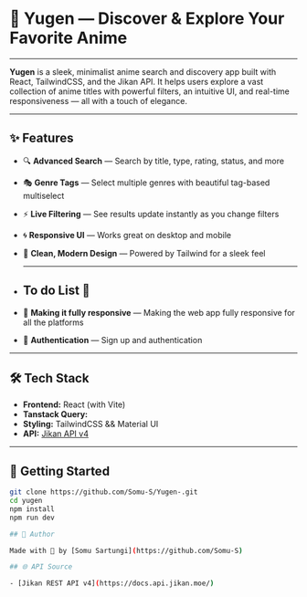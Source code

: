 # 🌌 Yugen — Discover & Explore Your Favorite Anime

---

**Yugen** is a sleek, minimalist anime search and discovery app built with React, TailwindCSS, and the Jikan API. It helps users explore a vast collection of anime titles with powerful filters, an intuitive UI, and real-time responsiveness — all with a touch of elegance.

---

## ✨ Features

- 🔍 **Advanced Search** — Search by title, type, rating, status, and more
- 🎭 **Genre Tags** — Select multiple genres with beautiful tag-based multiselect
- ⚡ **Live Filtering** — See results update instantly as you change filters
- 🌀 **Responsive UI** — Works great on desktop and mobile
- 💅 **Clean, Modern Design** — Powered by Tailwind for a sleek feel

  ---
  

- ## To do List 📃 

- 📱 **Making it fully responsive** — Making the web app fully responsive for all the platforms
- 🔑 **Authentication** — Sign up and authentication 


---

## 🛠 Tech Stack

- **Frontend:** React (with Vite)
- **Tanstack Query:** 
- **Styling:** TailwindCSS && Material UI
- **API:** [Jikan API v4](https://docs.api.jikan.moe/)

---

## 🚀 Getting Started

```bash
git clone https://github.com/Somu-S/Yugen-.git
cd yugen
npm install
npm run dev

## 👤 Author

Made with 💜 by [Somu Sartungi](https://github.com/Somu-S)

## 🌐 API Source

- [Jikan REST API v4](https://docs.api.jikan.moe/)
